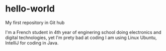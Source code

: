 # hello-world
My first repository in Git hub

I'm a French student in 4th year of enginering school doing electronics and digital technologies, yet I'm prety bad at coding I am using Linux Ubuntu, IntelliJ for coding in Java.
